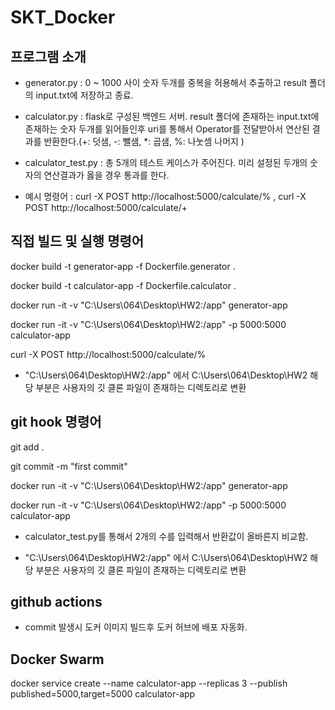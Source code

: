 # SKT_Docker

## 프로그램 소개

- generator.py : 0 ~ 1000 사이 숫자 두개를 중복을 허용해서 추출하고 result 폴더의 input.txt에 저장하고 종료.
  
- calculator.py : flask로 구성된 백엔드 서버. result 폴더에 존재하는 input.txt에 존재하는 숫자 두개를 읽어들인후 uri를 통해서 Operator를 전달받아서 연산된 결과를 반환한다.(+: 덧샘, -: 뺄샘, *: 곱샘, %: 나눗셈 나머지 )
  
- calculator_test.py : 총 5개의 테스트 케이스가 주어진다. 미리 설정된 두개의 숫자의 연산결과가 옳을 경우 통과를 한다.

- 예시 명령어 : curl -X POST http://localhost:5000/calculate/% , curl -X POST http://localhost:5000/calculate/+


## 직접 빌드 및 실행 명령어


docker build -t generator-app -f Dockerfile.generator .

docker build -t calculator-app -f Dockerfile.calculator .

docker run -it -v "C:\Users\064\Desktop\HW2:/app" generator-app

docker run -it -v "C:\Users\064\Desktop\HW2:/app" -p 5000:5000 calculator-app

curl -X POST http://localhost:5000/calculate/%

- "C:\Users\064\Desktop\HW2:/app" 에서 C:\Users\064\Desktop\HW2 해당 부분은 사용자의 깃 클론 파일이 존재하는 디렉토리로 변환

## git hook 명령어


git add .

git commit -m "first commit"

docker run -it -v "C:\Users\064\Desktop\HW2:/app" generator-app

docker run -it -v "C:\Users\064\Desktop\HW2:/app" -p 5000:5000 calculator-app

- calculator_test.py를 통해서 2개의 수를 입력해서 반환값이 올바른지 비교함.
  
- "C:\Users\064\Desktop\HW2:/app" 에서 C:\Users\064\Desktop\HW2 해당 부분은 사용자의 깃 클론 파일이 존재하는 디렉토리로 변환


## github actions

- commit 발생시 도커 이미지 빌드후 도커 허브에 배포 자동화.

## Docker Swarm

docker service create --name calculator-app --replicas 3 --publish published=5000,target=5000 calculator-app
